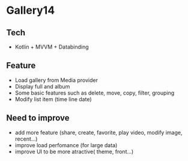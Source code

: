 # Gallery14

## Tech
* Kotlin + MVVM + Databinding
## Feature
* Load gallery from Media provider
* Display full and album
* Some basic features such as delete, move, copy, filter, grouping
* Modify list item (time line date)

## Need to improve
* add more feature (share, create, favorite, play video, modify image, recent...)
* improve load perfomance (for large data)
* improve UI to be more atractive( theme, front...)

